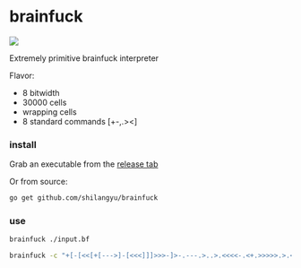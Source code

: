 # brainfuck

[![](https://github.com/shilangyu/brainfuck/workflows/ci/badge.svg)](https://github.com/shilangyu/brainfuck/actions)

Extremely primitive brainfuck interpreter

Flavor:

- 8 bitwidth
- 30000 cells
- wrapping cells
- 8 standard commands [+-,.><]

### install

Grab an executable from the [release tab](https://github.com/shilangyu/brainfuck/releases)

Or from source:

```sh
go get github.com/shilangyu/brainfuck
```

### use

```sh
brainfuck ./input.bf
```

```sh
brainfuck -c "+[-[<<[+[--->]-[<<<]]]>>>-]>-.---.>..>.<<<<-.<+.>>>>>.>.<<.<-."
```
